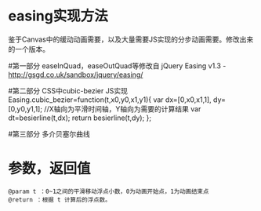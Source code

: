 # easing实现方法
鉴于Canvas中的缓动动画需要，以及大量需要JS实现的分步动画需要。修改出来的一个版本。

#第一部分
    easeInQuad，easeOutQuad等修改自  jQuery Easing v1.3 - http://gsgd.co.uk/sandbox/jquery/easing/
    
#第二部分
    CSS中cubic-bezier JS实现
    Easing.cubic_bezier=function(t,x0,y0,x1,y1){
        var dx=[0,x0,x1,1],
            dy=[0,y0,y1,1];
            //X轴向为平滑时间轴，Y轴向为需要的计算结果
        var dt=besierline(t,dx);
        return besierline(t,dy);
    };
    
#第三部分 多介贝塞尔曲线

# 参数，返回值
    @param t ：0~1之间的平滑移动浮点小数，0为动画开始点，1为动画结束点
    @return ：根据 t 计算后的浮点数。
  
